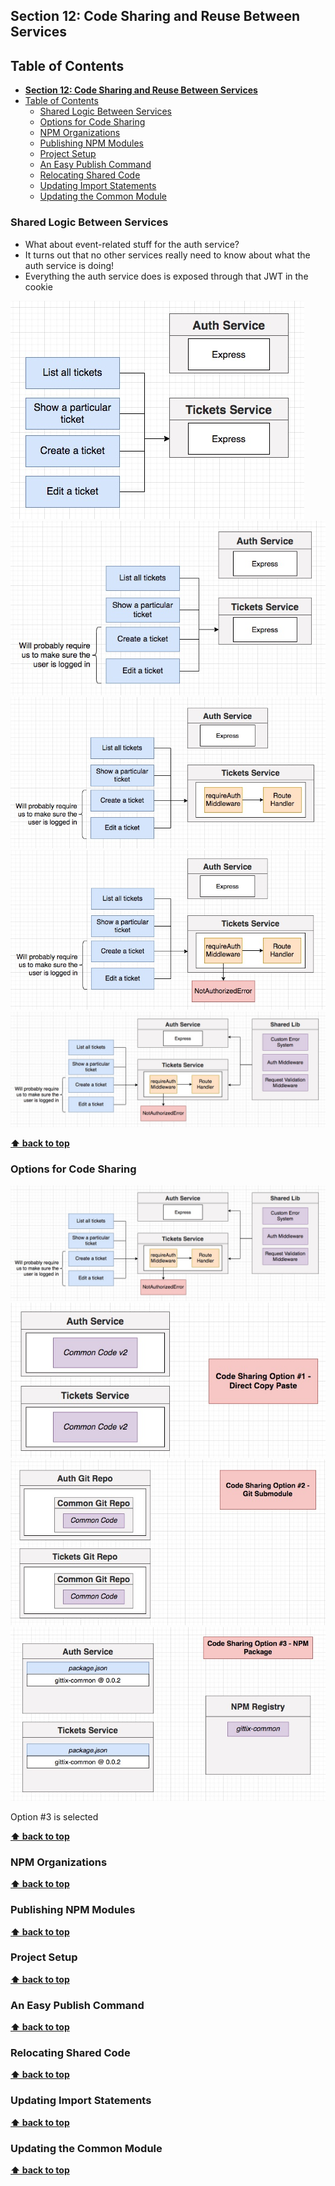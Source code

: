 ## **Section 12: Code Sharing and Reuse Between Services**

## Table of Contents
- [**Section 12: Code Sharing and Reuse Between Services**](#section-12-code-sharing-and-reuse-between-services)
- [Table of Contents](#table-of-contents)
  - [Shared Logic Between Services](#shared-logic-between-services)
  - [Options for Code Sharing](#options-for-code-sharing)
  - [NPM Organizations](#npm-organizations)
  - [Publishing NPM Modules](#publishing-npm-modules)
  - [Project Setup](#project-setup)
  - [An Easy Publish Command](#an-easy-publish-command)
  - [Relocating Shared Code](#relocating-shared-code)
  - [Updating Import Statements](#updating-import-statements)
  - [Updating the Common Module](#updating-the-common-module)

### Shared Logic Between Services

- What about event-related stuff for the auth service?
- It turns out that no other services really need to know about what the auth service is doing!
- Everything the auth service does is exposed through that JWT in the cookie

![](section-12/ticket-service-1.jpg)
![](section-12/ticket-service-2.jpg)
![](section-12/ticket-service-3.jpg)
![](section-12/ticket-service-4.jpg)
![](section-12/shared-lib.jpg)

**[⬆ back to top](#table-of-contents)**

### Options for Code Sharing

![](section-12/shared-lib.jpg)
![](section-12/option-1.jpg)
![](section-12/option-2.jpg)
![](section-12/option-3.jpg)

Option #3 is selected

**[⬆ back to top](#table-of-contents)**

### NPM Organizations
**[⬆ back to top](#table-of-contents)**

### Publishing NPM Modules
**[⬆ back to top](#table-of-contents)**

### Project Setup
**[⬆ back to top](#table-of-contents)**

### An Easy Publish Command
**[⬆ back to top](#table-of-contents)**

### Relocating Shared Code
**[⬆ back to top](#table-of-contents)**

### Updating Import Statements
**[⬆ back to top](#table-of-contents)**

### Updating the Common Module
**[⬆ back to top](#table-of-contents)**
